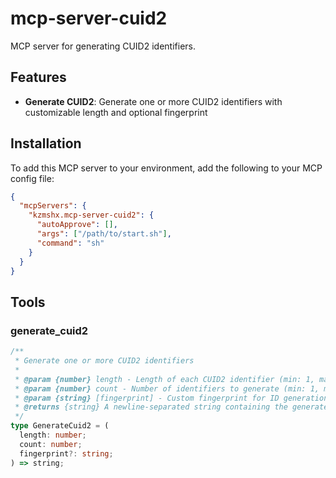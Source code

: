 # mcp-server-cuid2

MCP server for generating CUID2 identifiers.

## Features

- **Generate CUID2**: Generate one or more CUID2 identifiers with customizable length and optional fingerprint

## Installation

To add this MCP server to your environment, add the following to your MCP config file:

```json
{
  "mcpServers": {
    "kzmshx.mcp-server-cuid2": {
      "autoApprove": [],
      "args": ["/path/to/start.sh"],
      "command": "sh"
    }
  }
}
```

## Tools

### generate_cuid2

```ts
/**
 * Generate one or more CUID2 identifiers
 *
 * @param {number} length - Length of each CUID2 identifier (min: 1, max: 128)
 * @param {number} count - Number of identifiers to generate (min: 1, max: 100)
 * @param {string} [fingerprint] - Custom fingerprint for ID generation
 * @returns {string} A newline-separated string containing the generated CUID2 identifiers
 */
type GenerateCuid2 = (
  length: number;
  count: number;
  fingerprint?: string;
) => string;
```
